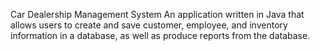 Car Dealership Management System
An application written in Java that allows users to create and save customer, employee, and inventory information in a database, as well as produce reports from the database.
